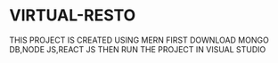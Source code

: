 # VIRTUAL-RESTO
THIS PROJECT IS CREATED USING MERN 
FIRST DOWNLOAD MONGO DB,NODE JS,REACT JS
THEN RUN THE PROJECT IN VISUAL STUDIO
